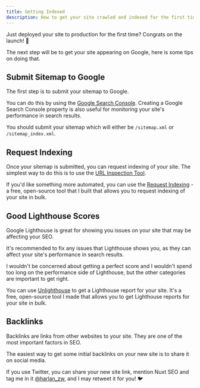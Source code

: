 ```yaml
---
title: Getting Indexed
description: How to get your site crawled and indexed for the first time by Google.
---
```


Just deployed your site to production for the first time? Congrats on the launch! 🚀

The next step will be to get your site appearing on Google, here is some tips on doing that.

## Submit Sitemap to Google

The first step is to submit your sitemap to Google.

You can do this by using the [Google Search Console](https://search.google.com/search-console/welcome). Creating
a Google Search Console property is also useful for monitoring your site's performance in search results.

You should submit your sitemap which will either be `/sitemap.xml` or `/sitemap_index.xml`.

## Request Indexing

Once your sitemap is submitted, you can request indexing of your site. The simplest
way to do this is to use the [URL Inspection Tool](https://search.google.com/search-console/inspect-url).

If you'd like something more automated, you can use the [Request Indexing](https://requestindexing.com/) - a
free, open-source tool that I built that allows you to request indexing of your site in bulk.

## Good Lighthouse Scores

Google Lighthouse is great for showing you issues on your site that may be affecting your SEO.

It's recommended to fix any issues that Lighthouse shows you, as they can affect your site's performance in search results.

I wouldn't be concerned about getting a perfect score and I wouldn't spend too long on the performance
side of Lighthouse, but the other categories are important to get right.

You can use [Unlighthouse](https://unlighthouse.dev/) to get a Lighthouse report for your site. It's a free, open-source
tool I made that allows you to get Lighthouse reports for your site in bulk.

## Backlinks

Backlinks are links from other websites to your site. They are one of the most important factors in SEO.

The easiest way to get some initial backlinks on your new site is to share it on social media.

If you use Twitter, you can share your new site link, mention Nuxt SEO and tag me in it [@harlan_zw](https://twitter.com/harlan_zw), and I may retweet it for you! 🐦

